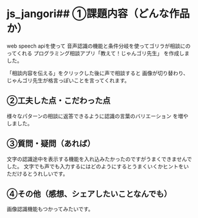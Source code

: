 # js_jangori## ①課題内容（どんな作品か）

web speech apiを使って
音声認識の機能と条件分岐を使ってゴリラが相談にのってくれる
プログラミング相談アプリ「教えて！じゃんゴリ先生」
を作成しました。

「相談内容を伝える」をクリックした後に声で相談すると
画像が切り替わり、じゃんゴリ先生が格言っぽいことを言ってくれます。

## ②工夫した点・こだわった点
様々なパターンの相談に返答できるように認識の言葉のバリエーション
を増やしました。

## ③質問・疑問（あれば）
文字の認識途中を表示する機能を入れ込みたかったのですがうまくできませんでした。
文字でも声でも入力するにはどのようにするとうまくいくかヒントをいただけるとうれしいです。

## ④その他（感想、シェアしたいことなんでも）
画像認識機能もつかってみたいです。


